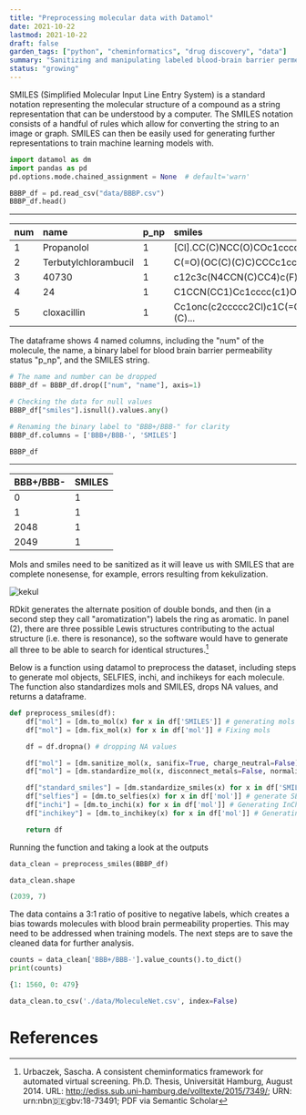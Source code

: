 ```yaml
---
title: "Preprocessing molecular data with Datamol"
date: 2021-10-22
lastmod: 2021-10-22
draft: false
garden_tags: ["python", "cheminformatics", "drug discovery", "data"]
summary: "Sanitizing and manipulating labeled blood-brain barrier permeable molecules."
status: "growing"
---
```


SMILES (Simplified Molecular Input Line Entry System) is a standard notation representing the molecular structure of a compound as a string representation that can be understood by a computer. The SMILES notation consists of a handful of rules which allow for converting the string to an image or graph. SMILES can then be easily used for generating further representations to train machine learning models with.

```python
import datamol as dm
import pandas as pd
pd.options.mode.chained_assignment = None  # default='warn'
```
```python
BBBP_df = pd.read_csv("data/BBBP.csv")
BBBP_df.head()
```

---

| num | name | p_np | smiles |
|:---------|:---------|:---------|:---------|
| 1 | Propanolol | 1 | [Cl].CC(C)NCC(O)COc1cccc2ccccc12 | 
| 2 | Terbutylchlorambucil | 1 | C(=O)(OC(C)(C)C)CCCc1ccc(cc1)N(CCCl)CCCl |
| 3 | 40730 | 1 | c12c3c(N4CCN(C)CC4)c(F)cc1c(c(C(O)=O)cn2C(C)CO... |
| 4 | 24 | 1 | C1CCN(CC1)Cc1cccc(c1)OCCCNC(=O)C | 
| 5 | cloxacillin | 1 | Cc1onc(c2ccccc2Cl)c1C(=O)N[C@H]3[C@H]4SC(C)(C)... | 

The dataframe shows 4 named columns, including the "num" of the molecule, the name, a binary label for blood brain barrier permeability status "p_np", and the SMILES string.

```python
# The name and number can be dropped
BBBP_df = BBBP_df.drop(["num", "name"], axis=1)

# Checking the data for null values
BBBP_df["smiles"].isnull().values.any()

# Renaming the binary label to "BBB+/BBB-" for clarity
BBBP_df.columns = ['BBB+/BBB-', 'SMILES']
```
```python
BBBP_df
```

---

| BBB+/BBB- | SMILES |
|:---------|:---------|
| 0 | 1 | [Cl].CC(C)NCC(O)COc1cccc2ccccc12 |
| 1 | 1 | C(=O)(OC(C)(C)C)CCCc1ccc(cc1)N(CCCl)CCCl |
| 2048 | 1 | C1=C(OC)C(=CC2=C1C(=[N+](C(=C2CC)C)[NH-])C3=CC... |
| 2049 | 1 | [N+](=NCC(=O)N[C@@H]([C@H](O)C1=CC=C([N+]([O-]... |


Mols and smiles need to be sanitized as it will leave us with SMILES that are complete nonesense, for example, errors resulting from kekulization.

![kekul](images/kekul.jpg)

RDkit generates the alternate position of double bonds, and then (in a second step they call "aromatization") labels the ring as aromatic. In panel (2), there are three possible Lewis structures contributing to the actual structure (i.e. there is resonance), so the software would have to generate all three to be able to search for identical structures.[^1]

Below is a function using datamol to preprocess the dataset, including steps to generate mol objects, SELFIES, inchi, and inchikeys for each molecule. The function also standardizes mols and SMILES, drops NA values, and returns a dataframe.

```python
def preprocess_smiles(df):
    df["mol"] = [dm.to_mol(x) for x in df['SMILES']] # generating mols from SMILES
    df["mol"] = [dm.fix_mol(x) for x in df['mol']] # Fixing mols

    df = df.dropna() # dropping NA values

    df["mol"] = [dm.sanitize_mol(x, sanifix=True, charge_neutral=False) for x in df['mol']] # sanitize mol objects
    df["mol"] = [dm.standardize_mol(x, disconnect_metals=False, normalize=True, reionize=True, uncharge=False, stereo=True) for x in df['mol']] # standardize mol objects

    df["standard_smiles"] = [dm.standardize_smiles(x) for x in df['SMILES']] # standardize SMILES
    df["selfies"] = [dm.to_selfies(x) for x in df['mol']] # generate SELFIES
    df["inchi"] = [dm.to_inchi(x) for x in df['mol']] # Generating InChi
    df["inchikey"] = [dm.to_inchikey(x) for x in df['mol']] # Generating InChIKey

    return df
```

Running the function and taking a look at the outputs

```python
data_clean = preprocess_smiles(BBBP_df)
```

```python
data_clean.shape
```

```python
(2039, 7)
```

The data contains a 3:1 ratio of positive to negative labels, which creates a bias towards molecules with blood brain permeability properties. This may need to be addressed when training models. The next steps are to save the cleaned data for further analysis.

```python
counts = data_clean['BBB+/BBB-'].value_counts().to_dict()
print(counts)
```

```python
{1: 1560, 0: 479}
```

```python
data_clean.to_csv('./data/MoleculeNet.csv', index=False)
```

# References
[^1]: Urbaczek, Sascha. A consistent cheminformatics framework for automated virtual screening. Ph.D. Thesis, Universität Hamburg, August 2014. URL: http://ediss.sub.uni-hamburg.de/volltexte/2015/7349/; URN: urn:nbn:de:gbv:18-73491; PDF via Semantic Scholar